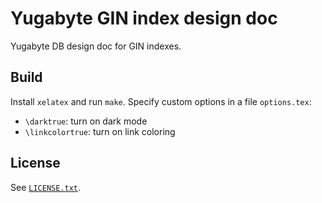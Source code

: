 # Yugabyte GIN index design doc

Yugabyte DB design doc for GIN indexes.

## Build

Install `xelatex` and run `make`.  Specify custom options in a file
`options.tex`:

- `\darktrue`: turn on dark mode
- `\linkcolortrue`: turn on link coloring

## License

See [`LICENSE.txt`][license].

[license]: ./LICENSE.txt
